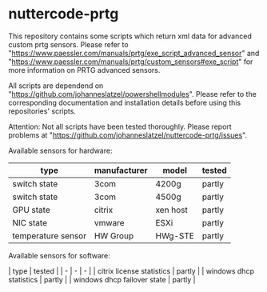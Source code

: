 # nuttercode-prtg

This repository contains some scripts which  return xml data for advanced custom prtg sensors. Please refer to "https://www.paessler.com/manuals/prtg/exe_script_advanced_sensor" and "https://www.paessler.com/manuals/prtg/custom_sensors#exe_script" for more information on PRTG advanced sensors.

All scripts are dependend on "https://github.com/johanneslatzel/powershellmodules". Please refer to the corresponding documentation and installation details before using this repositories' scripts.

Attention: Not all scripts have been tested thoroughly. Please report problems at "https://github.com/johanneslatzel/nuttercode-prtg/issues".

Available sensors for hardware:

| type | manufacturer | model | tested |
| - | - | - | - |
| switch state | 3com | 4200g | partly |
| switch state | 3com | 4500g | partly |
| GPU state | citrix | xen host | partly |
| NIC state | vmware | ESXi | partly |
| temperature sensor | HW Group | HWg-STE | partly |

Available sensors for software:

| type | tested |
| - | - | - |
| citrix license statistics | partly |
| windows dhcp statistics | partly |
| windows dhcp failover state | partly |
